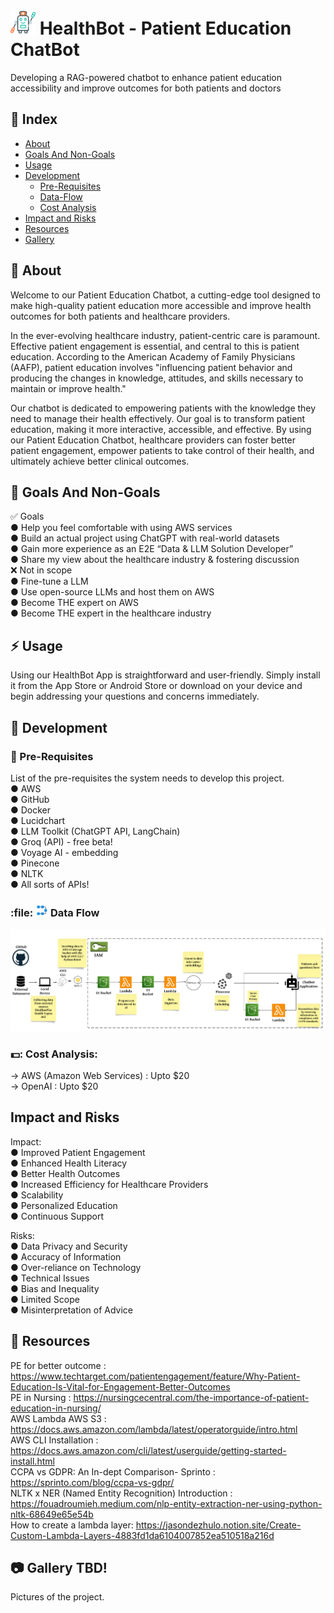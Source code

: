 # <img src="./img/healthybot.png" alt="aws" width="40" height="40"/> HealthBot - Patient Education ChatBot
Developing a RAG-powered chatbot to enhance patient education accessibility and improve outcomes for both patients and doctors

## :ledger: Index

- [About](#beginner-about)
- [Goals And Non-Goals](#scope_goals-and-non-goals)
- [Usage](#zap-usage)
- [Development](#wrench-development)
  - [Pre-Requisites](#notebook-pre-requisites)
  - [Data-Flow](#file-Data-Flow)
  - [Cost Analysis](#costing_cost-analysis) 
- [Impact and Risks](#question_impact-and-risks)
- [Resources](#page_facing_up-resources)
- [Gallery](#camera-gallery)


##  :beginner: About
Welcome to our Patient Education Chatbot, a cutting-edge tool designed to make high-quality patient education more accessible and improve health outcomes for both patients and healthcare providers.

In the ever-evolving healthcare industry, patient-centric care is paramount. Effective patient engagement is essential, and central to this is patient education. According to the American Academy of Family Physicians (AAFP), patient education involves "influencing patient behavior and producing the changes in knowledge, attitudes, and skills necessary to maintain or improve health."

Our chatbot is dedicated to empowering patients with the knowledge they need to manage their health effectively. 
Our goal is to transform patient education, making it more interactive, accessible, and effective. By using our Patient Education Chatbot, healthcare providers can foster better patient engagement, empower patients to take control of their health, and ultimately achieve better clinical outcomes. 
## 🔭 Goals And Non-Goals
✅ Goals </br>
● Help you feel comfortable with using AWS
services </br>
● Build an actual project using ChatGPT with
real-world datasets </br>
● Gain more experience as an E2E “Data &
LLM Solution Developer” </br>
● Share my view about the healthcare
industry & fostering discussion </br>
❌ Not in scope </br>
● Fine-tune a LLM </br>
● Use open-source LLMs and host them on
AWS </br>
● Become THE expert on AWS </br>
● Become THE expert in the healthcare 
industry </br>
## :zap: Usage
Using our HealthBot App is straightforward and user-friendly. Simply install it from the App Store or Android Store or download on your device and begin addressing your questions and concerns immediately.

## 🔧 Development

### :notebook: Pre-Requisites
List of the pre-requisites the system needs to develop this project. </br>
● AWS </br>
● GitHub </br>
● Docker </br>
● Lucidchart </br>
● LLM Toolkit (ChatGPT API, LangChain) </br>
● Groq (API) - free beta! </br>
● Voyage AI - embedding </br>
● Pinecone </br>
● NLTK </br>
● All sorts of APIs! </br>

### :file: <img src="./img/flowchart.png" alt="aws" width="20" height="20"/> Data Flow

<img src="./img/HealthBot.png" alt="aws"/>

### 💵: Cost Analysis:
-> AWS (Amazon Web Services) : Upto $20 </br>
-> OpenAI : Upto $20

## Impact and Risks
Impact: </br>
● Improved Patient Engagement</br>
● Enhanced Health Literacy</br>
● Better Health Outcomes</br>
● Increased Efficiency for Healthcare Providers</br>
● Scalability</br>
● Personalized Education</br>
● Continuous Support</br>

Risks:</br>
● Data Privacy and Security</br>
● Accuracy of Information</br>
● Over-reliance on Technology</br>
● Technical Issues</br>
● Bias and Inequality</br>
● Limited Scope</br>
● Misinterpretation of Advice</br>

##  :page_facing_up: Resources
PE for better outcome : https://www.techtarget.com/patientengagement/feature/Why-Patient-Education-Is-Vital-for-Engagement-Better-Outcomes </br>
PE in Nursing : https://nursingcecentral.com/the-importance-of-patient-education-in-nursing/ </br>
AWS Lambda AWS S3 : https://docs.aws.amazon.com/lambda/latest/operatorguide/intro.html </br>
AWS CLI Installation : https://docs.aws.amazon.com/cli/latest/userguide/getting-started-install.html </br>
CCPA vs GDPR: An In-dept Comparison- Sprinto : https://sprinto.com/blog/ccpa-vs-gdpr/ </br>
NLTK x NER (Named Entity Recognition) Introduction : https://fouadroumieh.medium.com/nlp-entity-extraction-ner-using-python-nltk-68649e65e54b </br>
How to create a lambda layer: https://jasondezhulo.notion.site/Create-Custom-Lambda-Layers-4883fd1da6104007852ea510518a216d </br>

##  :camera: Gallery TBD!
Pictures of the project.


